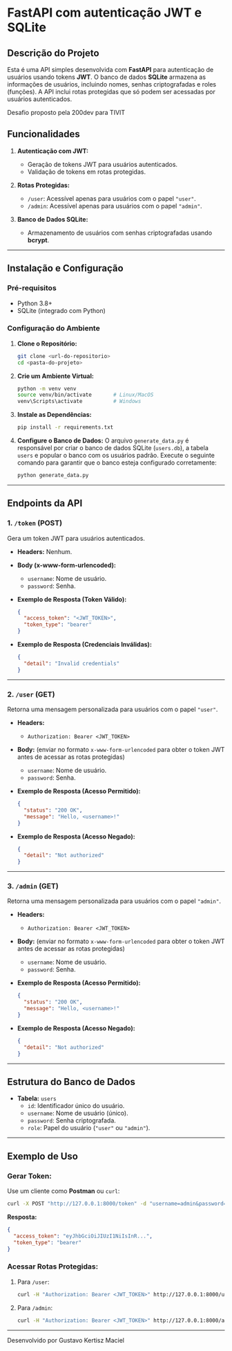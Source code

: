 
# FastAPI com autenticação JWT e SQLite

## Descrição do Projeto

Esta é uma API simples desenvolvida com **FastAPI** para autenticação de usuários usando tokens **JWT**. O banco de dados **SQLite** armazena as informações de usuários, incluindo nomes, senhas criptografadas e roles (funções). A API inclui rotas protegidas que só podem ser acessadas por usuários autenticados.

Desafio proposto pela 200dev para TIVIT

## Funcionalidades

1. **Autenticação com JWT:**
   - Geração de tokens JWT para usuários autenticados.
   - Validação de tokens em rotas protegidas.

2. **Rotas Protegidas:**
   - `/user`: Acessível apenas para usuários com o papel `"user"`.
   - `/admin`: Acessível apenas para usuários com o papel `"admin"`.

3. **Banco de Dados SQLite:**
   - Armazenamento de usuários com senhas criptografadas usando **bcrypt**.

---

## Instalação e Configuração

### Pré-requisitos

- Python 3.8+
- SQLite (integrado com Python)

### Configuração do Ambiente

1. **Clone o Repositório:**
   ```bash
   git clone <url-do-repositorio>
   cd <pasta-do-projeto>
   ```

2. **Crie um Ambiente Virtual:**
   ```bash
   python -m venv venv
   source venv/bin/activate       # Linux/MacOS
   venv\Scripts\activate          # Windows
   ```

3. **Instale as Dependências:**
   ```bash
   pip install -r requirements.txt
   ```

4. **Configure o Banco de Dados:**
   O arquivo `generate_data.py` é responsável por criar o banco de dados SQLite (`users.db`), a tabela `users` e popular o banco com os usuários padrão. Execute o seguinte comando para garantir que o banco esteja configurado corretamente:

   ```bash
   python generate_data.py
   ```

---

## Endpoints da API

### **1. `/token` (POST)**
Gera um token JWT para usuários autenticados.

- **Headers:** Nenhum.
- **Body (x-www-form-urlencoded):**
  - `username`: Nome de usuário.
  - `password`: Senha.

- **Exemplo de Resposta (Token Válido):**
  ```json
  {
    "access_token": "<JWT_TOKEN>",
    "token_type": "bearer"
  }
  ```

- **Exemplo de Resposta (Credenciais Inválidas):**
  ```json
  {
    "detail": "Invalid credentials"
  }
  ```

---

### **2. `/user` (GET)**
Retorna uma mensagem personalizada para usuários com o papel `"user"`.

- **Headers:**
  - `Authorization: Bearer <JWT_TOKEN>`

- **Body:** (enviar no formato `x-www-form-urlencoded` para obter o token JWT antes de acessar as rotas protegidas)
  - `username`: Nome de usuário.
  - `password`: Senha.

- **Exemplo de Resposta (Acesso Permitido):**
  ```json
  {
    "status": "200 OK",
    "message": "Hello, <username>!"
  }
  ```

- **Exemplo de Resposta (Acesso Negado):**
  ```json
  {
    "detail": "Not authorized"
  }
  ```

---

### **3. `/admin` (GET)**
Retorna uma mensagem personalizada para usuários com o papel `"admin"`.

- **Headers:**
  - `Authorization: Bearer <JWT_TOKEN>`

- **Body:** (enviar no formato `x-www-form-urlencoded` para obter o token JWT antes de acessar as rotas protegidas)
  - `username`: Nome de usuário.
  - `password`: Senha.

- **Exemplo de Resposta (Acesso Permitido):**
  ```json
  {
    "status": "200 OK",
    "message": "Hello, <username>!"
  }
  ```

- **Exemplo de Resposta (Acesso Negado):**
  ```json
  {
    "detail": "Not authorized"
  }
  ```

---

## Estrutura do Banco de Dados

- **Tabela:** `users`
  - `id`: Identificador único do usuário.
  - `username`: Nome de usuário (único).
  - `password`: Senha criptografada.
  - `role`: Papel do usuário (`"user"` ou `"admin"`).

---

## Exemplo de Uso

### Gerar Token:
Use um cliente como **Postman** ou `curl`:

```bash
curl -X POST "http://127.0.0.1:8000/token" -d "username=admin&password=JKSipm0YH"
```

**Resposta:**
```json
{
  "access_token": "eyJhbGciOiJIUzI1NiIsInR...",
  "token_type": "bearer"
}
```

### Acessar Rotas Protegidas:

1. Para `/user`:
   ```bash
   curl -H "Authorization: Bearer <JWT_TOKEN>" http://127.0.0.1:8000/user
   ```

2. Para `/admin`:
   ```bash
   curl -H "Authorization: Bearer <JWT_TOKEN>" http://127.0.0.1:8000/admin
   ```


---

Desenvolvido por Gustavo Kertisz Maciel
